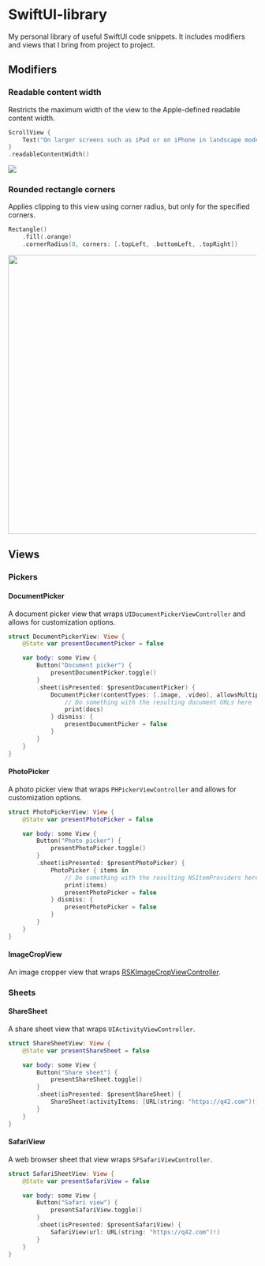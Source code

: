 # SwiftUI-library

My personal library of useful SwiftUI code snippets.
It includes modifiers and views that I bring from project to project.

## Modifiers

### Readable content width

Restricts the maximum width of the view to the Apple-defined readable content width.

```swift
ScrollView {
    Text("On larger screens such as iPad or on iPhone in landscape mode, this view's width is restricted to the readable content guides.")
}
.readableContentWidth()
```

<img src="https://user-images.githubusercontent.com/477710/236678938-84c06253-0668-40c7-a63d-fd67df3bd1ab.png">

### Rounded rectangle corners

Applies clipping to this view using corner radius, but only for the specified corners.

```swift
Rectangle()
    .fill(.orange)
    .cornerRadius(8, corners: [.topLeft, .bottomLeft, .topRight])
```

<img width="564" src="https://user-images.githubusercontent.com/477710/236678948-a7feffe4-980f-4102-8d0e-dca1ce8d046a.png">

## Views

### Pickers

#### DocumentPicker

A document picker view that wraps `UIDocumentPickerViewController` and allows for customization options.

```swift
struct DocumentPickerView: View {
    @State var presentDocumentPicker = false

    var body: some View {
        Button("Document picker") {
            presentDocumentPicker.toggle()
        }
        .sheet(isPresented: $presentDocumentPicker) {
            DocumentPicker(contentTypes: [.image, .video], allowsMultipleSelection: true) { docs in
                // Do something with the resulting document URLs here
                print(docs)
            } dismiss: {
                presentDocumentPicker = false
            }
        }
    }
}
```

#### PhotoPicker

A photo picker view that wraps `PHPickerViewController` and allows for customization options.

```swift
struct PhotoPickerView: View {
    @State var presentPhotoPicker = false

    var body: some View {
        Button("Photo picker") {
            presentPhotoPicker.toggle()
        }
        .sheet(isPresented: $presentPhotoPicker) {
            PhotoPicker { items in
                // Do something with the resulting NSItemProviders here
                print(items) 
                presentPhotoPicker = false
            } dismiss: {
                presentPhotoPicker = false
            }
        }
    }
}
```

#### ImageCropView

An image cropper view that wraps [RSKImageCropViewController](https://github.com/ruslanskorb/RSKImageCropper).

### Sheets

#### ShareSheet

A share sheet view that wraps `UIActivityViewController`.

```swift
struct ShareSheetView: View {
    @State var presentShareSheet = false

    var body: some View {
        Button("Share sheet") {
            presentShareSheet.toggle()
        }
        .sheet(isPresented: $presentShareSheet) {
            ShareSheet(activityItems: [URL(string: "https://q42.com")!])
        }
    }
}
```

#### SafariView

A web browser sheet that view wraps `SFSafariViewController`.

```swift
struct SafariSheetView: View {
    @State var presentSafariView = false

    var body: some View {
        Button("Safari view") {
            presentSafariView.toggle()
        }
        .sheet(isPresented: $presentSafariView) {
            SafariView(url: URL(string: "https://q42.com")!)
        }
    }
}
```
